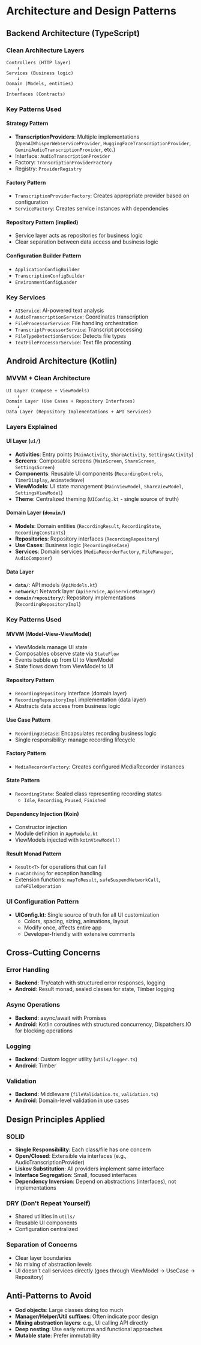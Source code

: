 # Architecture and Design Patterns

## Backend Architecture (TypeScript)

### Clean Architecture Layers
```
Controllers (HTTP layer)
    ↓
Services (Business logic)
    ↓
Domain (Models, entities)
    ↓
Interfaces (Contracts)
```

### Key Patterns Used

#### Strategy Pattern
- **TranscriptionProviders**: Multiple implementations (`OpenAIWhisperWebserviceProvider`, `HuggingFaceTranscriptionProvider`, `GeminiAudioTranscriptionProvider`, etc.)
- Interface: `AudioTranscriptionProvider`
- Factory: `TranscriptionProviderFactory`
- Registry: `ProviderRegistry`

#### Factory Pattern
- `TranscriptionProviderFactory`: Creates appropriate provider based on configuration
- `ServiceFactory`: Creates service instances with dependencies

#### Repository Pattern (implied)
- Service layer acts as repositories for business logic
- Clear separation between data access and business logic

#### Configuration Builder Pattern
- `ApplicationConfigBuilder`
- `TranscriptionConfigBuilder`
- `EnvironmentConfigLoader`

### Key Services
- `AIService`: AI-powered text analysis
- `AudioTranscriptionService`: Coordinates transcription
- `FileProcessorService`: File handling orchestration
- `TranscriptProcessorService`: Transcript processing
- `FileTypeDetectionService`: Detects file types
- `TextFileProcessorService`: Text file processing

## Android Architecture (Kotlin)

### MVVM + Clean Architecture
```
UI Layer (Compose + ViewModels)
    ↓
Domain Layer (Use Cases + Repository Interfaces)
    ↓
Data Layer (Repository Implementations + API Services)
```

### Layers Explained

#### UI Layer (`ui/`)
- **Activities**: Entry points (`MainActivity`, `ShareActivity`, `SettingsActivity`)
- **Screens**: Composable screens (`MainScreen`, `ShareScreen`, `SettingsScreen`)
- **Components**: Reusable UI components (`RecordingControls`, `TimerDisplay`, `AnimatedWave`)
- **ViewModels**: UI state management (`MainViewModel`, `ShareViewModel`, `SettingsViewModel`)
- **Theme**: Centralized theming (`UIConfig.kt` - single source of truth)

#### Domain Layer (`domain/`)
- **Models**: Domain entities (`RecordingResult`, `RecordingState`, `RecordingConstants`)
- **Repositories**: Repository interfaces (`RecordingRepository`)
- **Use Cases**: Business logic (`RecordingUseCase`)
- **Services**: Domain services (`MediaRecorderFactory`, `FileManager`, `AudioComposer`)

#### Data Layer
- **`data/`**: API models (`ApiModels.kt`)
- **`network/`**: Network layer (`ApiService`, `ApiServiceManager`)
- **`domain/repository/`**: Repository implementations (`RecordingRepositoryImpl`)

### Key Patterns Used

#### MVVM (Model-View-ViewModel)
- ViewModels manage UI state
- Composables observe state via `StateFlow`
- Events bubble up from UI to ViewModel
- State flows down from ViewModel to UI

#### Repository Pattern
- `RecordingRepository` interface (domain layer)
- `RecordingRepositoryImpl` implementation (data layer)
- Abstracts data access from business logic

#### Use Case Pattern
- `RecordingUseCase`: Encapsulates recording business logic
- Single responsibility: manage recording lifecycle

#### Factory Pattern
- `MediaRecorderFactory`: Creates configured MediaRecorder instances

#### State Pattern
- `RecordingState`: Sealed class representing recording states
  - `Idle`, `Recording`, `Paused`, `Finished`

#### Dependency Injection (Koin)
- Constructor injection
- Module definition in `AppModule.kt`
- ViewModels injected with `koinViewModel()`

#### Result Monad Pattern
- `Result<T>` for operations that can fail
- `runCatching` for exception handling
- Extension functions: `mapToResult`, `safeSuspendNetworkCall`, `safeFileOperation`

### UI Configuration Pattern
- **UIConfig.kt**: Single source of truth for all UI customization
  - Colors, spacing, sizing, animations, layout
  - Modify once, affects entire app
  - Developer-friendly with extensive comments

## Cross-Cutting Concerns

### Error Handling
- **Backend**: Try/catch with structured error responses, logging
- **Android**: Result monad, sealed classes for state, Timber logging

### Async Operations
- **Backend**: async/await with Promises
- **Android**: Kotlin coroutines with structured concurrency, Dispatchers.IO for blocking operations

### Logging
- **Backend**: Custom logger utility (`utils/logger.ts`)
- **Android**: Timber

### Validation
- **Backend**: Middleware (`fileValidation.ts`, `validation.ts`)
- **Android**: Domain-level validation in use cases

## Design Principles Applied

### SOLID
- **Single Responsibility**: Each class/file has one concern
- **Open/Closed**: Extensible via interfaces (e.g., AudioTranscriptionProvider)
- **Liskov Substitution**: All providers implement same interface
- **Interface Segregation**: Small, focused interfaces
- **Dependency Inversion**: Depend on abstractions (interfaces), not implementations

### DRY (Don't Repeat Yourself)
- Shared utilities in `utils/`
- Reusable UI components
- Configuration centralized

### Separation of Concerns
- Clear layer boundaries
- No mixing of abstraction levels
- UI doesn't call services directly (goes through ViewModel → UseCase → Repository)

## Anti-Patterns to Avoid
- **God objects**: Large classes doing too much
- **Manager/Helper/Util suffixes**: Often indicate poor design
- **Mixing abstraction layers**: e.g., UI calling API directly
- **Deep nesting**: Use early returns and functional approaches
- **Mutable state**: Prefer immutability